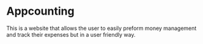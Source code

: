 # Appcounting
This is a website that allows the user to easily preform money management and track their expenses but in a user friendly way.
